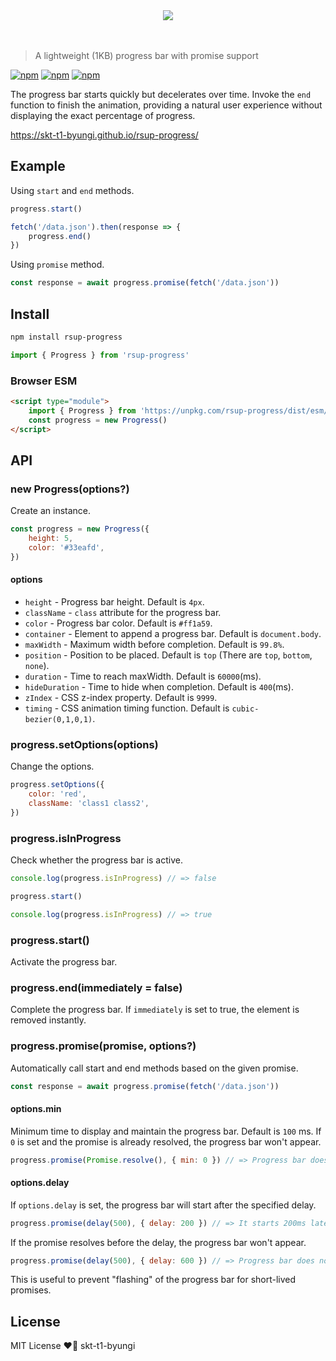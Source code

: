 <div align="center">
    <img src="./logo.png">
</div>
<br><br>

> A lightweight (1KB) progress bar with promise support

[![npm](https://flat.badgen.net/npm/v/rsup-progress)](https://www.npmjs.com/package/rsup-progress)
[![npm](https://flat.badgen.net/bundlephobia/minzip/rsup-progress)](https://bundlephobia.com/result?p=rsup-progress)
[![npm](https://flat.badgen.net/npm/license/rsup-progress)](https://github.com/skt-t1-byungi/rsup-progress/blob/master/LICENSE)

The progress bar starts quickly but decelerates over time. Invoke the `end` function to finish the animation, providing a natural user experience without displaying the exact percentage of progress.

https://skt-t1-byungi.github.io/rsup-progress/

## Example

Using `start` and `end` methods.

```js
progress.start()

fetch('/data.json').then(response => {
    progress.end()
})
```

Using `promise` method.

```js
const response = await progress.promise(fetch('/data.json'))
```

## Install

```sh
npm install rsup-progress
```

```js
import { Progress } from 'rsup-progress'
```

### Browser ESM

```html
<script type="module">
    import { Progress } from 'https://unpkg.com/rsup-progress/dist/esm/index.js'
    const progress = new Progress()
</script>
```

## API

### new Progress(options?)

Create an instance.

```js
const progress = new Progress({
    height: 5,
    color: '#33eafd',
})
```

#### options

-   `height` - Progress bar height. Default is `4px`.
-   `className` - `class` attribute for the progress bar.
-   `color` - Progress bar color. Default is `#ff1a59`.
-   `container` - Element to append a progress bar. Default is `document.body`.
-   `maxWidth` - Maximum width before completion. Default is `99.8%`.
-   `position` - Position to be placed. Default is `top` (There are `top`, `bottom`, `none`).
-   `duration` - Time to reach maxWidth. Default is `60000`(ms).
-   `hideDuration` - Time to hide when completion. Default is `400`(ms).
-   `zIndex` - CSS z-index property. Default is `9999`.
-   `timing` - CSS animation timing function. Default is `cubic-bezier(0,1,0,1)`.

### progress.setOptions(options)

Change the options.

```js
progress.setOptions({
    color: 'red',
    className: 'class1 class2',
})
```

### progress.isInProgress

Check whether the progress bar is active.

```js
console.log(progress.isInProgress) // => false

progress.start()

console.log(progress.isInProgress) // => true
```

### progress.start()

Activate the progress bar.

### progress.end(immediately = false)

Complete the progress bar. If `immediately` is set to true, the element is removed instantly.

### progress.promise(promise, options?)

Automatically call start and end methods based on the given promise.

```js
const response = await progress.promise(fetch('/data.json'))
```

#### options.min

Minimum time to display and maintain the progress bar. Default is `100` ms. If `0` is set and the promise is already resolved, the progress bar won't appear.

```js
progress.promise(Promise.resolve(), { min: 0 }) // => Progress bar does not appear.
```

#### options.delay

If `options.delay` is set, the progress bar will start after the specified delay.

```js
progress.promise(delay(500), { delay: 200 }) // => It starts 200ms later.
```

If the promise resolves before the delay, the progress bar won't appear.

```js
progress.promise(delay(500), { delay: 600 }) // => Progress bar does not appear.
```

This is useful to prevent "flashing" of the progress bar for short-lived promises.

## License

MIT License ❤️📝 skt-t1-byungi
